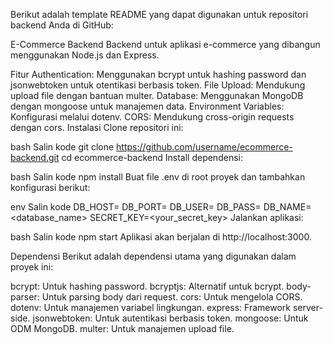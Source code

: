 
Berikut adalah template README yang dapat digunakan untuk repositori backend Anda di GitHub:

E-Commerce Backend
Backend untuk aplikasi e-commerce yang dibangun menggunakan Node.js dan Express.

Fitur
Authentication: Menggunakan bcrypt untuk hashing password dan jsonwebtoken untuk otentikasi berbasis token.
File Upload: Mendukung upload file dengan bantuan multer.
Database: Menggunakan MongoDB dengan mongoose untuk manajemen data.
Environment Variables: Konfigurasi melalui dotenv.
CORS: Mendukung cross-origin requests dengan cors.
Instalasi
Clone repositori ini:

bash
Salin kode
git clone https://github.com/username/ecommerce-backend.git
cd ecommerce-backend
Install dependensi:

bash
Salin kode
npm install
Buat file .env di root proyek dan tambahkan konfigurasi berikut:

env
Salin kode
DB_HOST=<hostname>
DB_PORT=<port>
DB_USER=<username>
DB_PASS=<password>
DB_NAME=<database_name>
SECRET_KEY=<your_secret_key>
Jalankan aplikasi:

bash
Salin kode
npm start
Aplikasi akan berjalan di http://localhost:3000.

Dependensi
Berikut adalah dependensi utama yang digunakan dalam proyek ini:

bcrypt: Untuk hashing password.
bcryptjs: Alternatif untuk bcrypt.
body-parser: Untuk parsing body dari request.
cors: Untuk mengelola CORS.
dotenv: Untuk manajemen variabel lingkungan.
express: Framework server-side.
jsonwebtoken: Untuk autentikasi berbasis token.
mongoose: Untuk ODM MongoDB.
multer: Untuk manajemen upload file.
